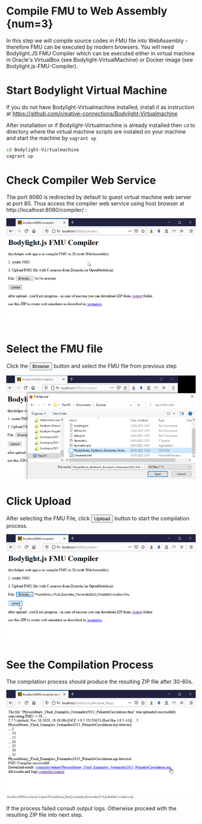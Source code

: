 # Compile FMU to Web Assembly {num=3}

In this step we will compile source codes in FMU file into WebAssembly - therefore FMU can be executed by modern browsers.
You will need Bodylight.JS FMU Compiler which can be executed either in virtual machine in Oracle's VirtualBox (see Bodylight-VirtualMachine) or Docker image (see Bodylight.js-FMU-Compiler).

# Start Bodylight Virtual Machine

If you do not have Bodylight-Virtualmachine installed, install it as  instruction at 
https://github.com/creative-connections/Bodylight-Virtualmachine

After installation or if Bodylight-Virtualmachine is already installed then `cd` to directory where the virtual machine scripts are instaled on your machine and start the machine by `vagrant up`

```bash
cd Bodylight-Virtualmachine
vagrant up
```

# Check Compiler Web Service

The port 8080 is redirected by default to guest virtual machine web server at port 80. Thus access the compiler web service using host browser at http://localhost:8080/compiler/ :

![Compiler0](Compiler_Upload0.png)

# Select the FMU file

Click the <button>Browse</button> button and select the FMU file from previous step

![Compiler1](Compiler_Upload1.png)

# Click Upload

After selecting the FMU File, click <button>Upload</button> button to start the compilation process.

![Compiler2](Compiler_Upload2.png)

# See the Compilation Process

The compilation process should produce the resulting ZIP file after 30-60s.

![Compiler3](Compiler_Compilation.png)

If the process failed consult output logs.
Otherwise proceed with the resulting ZIP file into next step. 
